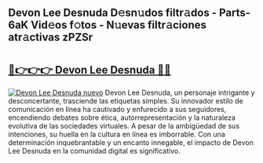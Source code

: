 ## Devon Lee Desnuda D𝚎sn𝚞dos filtr𝚊dos - Parts-6aK Vid𝚎os f𝚘tos - N𝚞evas filtr𝚊ciones atr𝚊ctivas zPZSr

# <h2><a href="http://mb8dne.tromn.icu/?c=Devon+Lee+Desnuda">🔗👉👉👉 Devon Lee Desnuda 🔗🔗</a></h2>

[![Devon Lee Desnuda nuevo](https://i.imgur.com/pEAQMta.gif)](http://mb8dne.tromn.icu/?c=Devon+Lee+Desnuda)
Devon Lee Desnuda, un personaje intrigante y desconcertante, trasciende las etiquetas simples. Su innovador estilo de comunicación en línea ha cautivado y enfurecido a sus seguidores, encendiendo debates sobre ética, autorrepresentación y la naturaleza evolutiva de las sociedades virtuales. A pesar de la ambigüedad de sus intenciones, su huella en la cultura en línea es imborrable. Con una determinación inquebrantable y un encanto innegable, el impacto de Devon Lee Desnuda en la comunidad digital es significativo.
